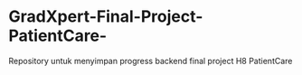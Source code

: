 # GradXpert-Final-Project-PatientCare-
Repository untuk menyimpan progress backend final project H8 PatientCare
